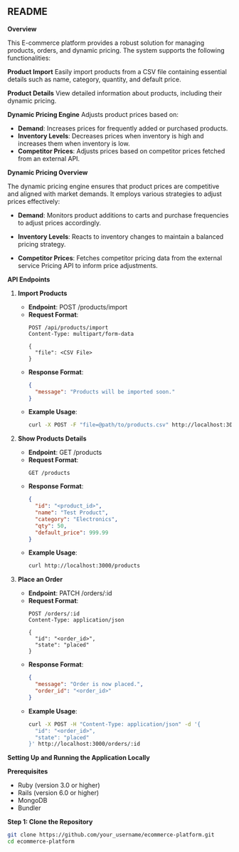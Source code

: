 ## README

**Overview**

This E-commerce platform provides a robust solution for managing products, orders, and dynamic pricing. The system supports the following functionalities:

**Product Import**
Easily import products from a CSV file containing essential details such as name, category, quantity, and default price.

**Product Details**
View detailed information about products, including their dynamic pricing.

**Dynamic Pricing Engine**
Adjusts product prices based on:

- **Demand**: Increases prices for frequently added or purchased products.
- **Inventory Levels**: Decreases prices when inventory is high and increases them when inventory is low.
- **Competitor Prices**: Adjusts prices based on competitor prices fetched from an external API.

**Dynamic Pricing Overview**

The dynamic pricing engine ensures that product prices are competitive and aligned with market demands. It employs various strategies to adjust prices effectively:

- **Demand**: Monitors product additions to carts and purchase frequencies to adjust prices accordingly.
  
- **Inventory Levels**: Reacts to inventory changes to maintain a balanced pricing strategy.
  
- **Competitor Prices**: Fetches competitor pricing data from the external service Pricing API to inform price adjustments.

**API Endpoints**

1. **Import Products**
   - **Endpoint**: POST /products/import
   - **Request Format**:
     ```http
     POST /api/products/import
     Content-Type: multipart/form-data

     {
       "file": <CSV File>
     }
     ```
   - **Response Format**:
     ```json
     {
       "message": "Products will be imported soon."
     }
     ```
   - **Example Usage**:
     ```bash
     curl -X POST -F "file=@path/to/products.csv" http://localhost:3000/products/import
     ```

2. **Show Products Details**
   - **Endpoint**: GET /products
   - **Request Format**:
     ```http
     GET /products
     ```
   - **Response Format**:
     ```json
     {
       "id": "<product_id>",
       "name": "Test Product",
       "category": "Electronics",
       "qty": 50,
       "default_price": 999.99
     }
     ```
   - **Example Usage**:
     ```bash
     curl http://localhost:3000/products
     ```

3. **Place an Order**
   - **Endpoint**: PATCH /orders/:id
   - **Request Format**:
     ```http
     POST /orders/:id
     Content-Type: application/json

     {
       "id": "<order_id>",
       "state": "placed"
     }
     ```
   - **Response Format**:
     ```json
     {
       "message": "Order is now placed.",
       "order_id": "<order_id>"
     }
     ```
   - **Example Usage**:
     ```bash
     curl -X POST -H "Content-Type: application/json" -d '{
       "id": "<order_id>",
       "state": "placed"
     }' http://localhost:3000/orders/:id
     ```

**Setting Up and Running the Application Locally**

**Prerequisites**
- Ruby (version 3.0 or higher)
- Rails (version 6.0 or higher)
- MongoDB
- Bundler

**Step 1: Clone the Repository**
```bash
git clone https://github.com/your_username/ecommerce-platform.git
cd ecommerce-platform
